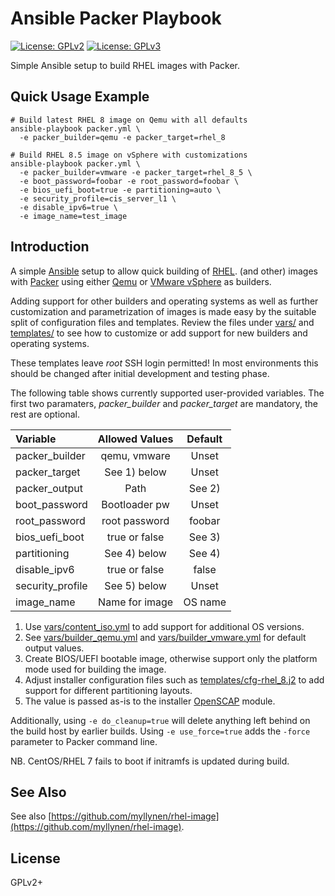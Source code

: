 # Ansible Packer Playbook

[![License: GPLv2](https://img.shields.io/badge/license-GPLv2-brightgreen.svg)](https://www.gnu.org/licenses/old-licenses/gpl-2.0.en.html)
[![License: GPLv3](https://img.shields.io/badge/license-GPLv3-brightgreen.svg)](https://www.gnu.org/licenses/gpl-3.0)

Simple Ansible setup to build RHEL images with Packer.

## Quick Usage Example

```
# Build latest RHEL 8 image on Qemu with all defaults
ansible-playbook packer.yml \
  -e packer_builder=qemu -e packer_target=rhel_8

# Build RHEL 8.5 image on vSphere with customizations
ansible-playbook packer.yml \
  -e packer_builder=vmware -e packer_target=rhel_8_5 \
  -e boot_password=foobar -e root_password=foobar \
  -e bios_uefi_boot=true -e partitioning=auto \
  -e security_profile=cis_server_l1 \
  -e disable_ipv6=true \
  -e image_name=test_image
```

## Introduction

A simple [Ansible](https://www.ansible.com/) setup to allow quick
building of
[RHEL](https://www.redhat.com/en/technologies/linux-platforms/enterprise-linux).
(and other) images with [Packer](https://www.packer.io/) using either
[Qemu](https://www.packer.io/docs/builders/qemu) or
[VMware vSphere](https://www.packer.io/docs/builders/vsphere/vsphere-iso)
as builders.

Adding support for other builders and operating systems as well as
further customization and parametrization of images is made easy by the
suitable split of configuration files and templates. Review the files
under [vars/](vars/) and [templates/](templates/) to see how to
customize or add support for new builders and operating systems.

These templates leave _root_ SSH login permitted! In most environments
this should be changed after initial development and testing phase.

The following table shows currently supported user-provided variables.
The first two paramaters, _packer\_builder_ and _packer\_target_ are
mandatory, the rest are optional.

| Variable         |  Allowed Values  |  Default  |
|:-----------------|:----------------:|:---------:|
| packer_builder   |  qemu, vmware    |   Unset   |
| packer_target    |  See 1) below    |   Unset   |
| packer_output    |      Path        |   See 2)  |
| boot_password    |  Bootloader pw   |   Unset   |
| root_password    |  root password   |   foobar  |
| bios_uefi\_boot  |  true or false   |   See 3)  |
| partitioning     |  See 4) below    |   See 4)  |
| disable_ipv6     |  true or false   |   false   |
| security_profile |  See 5) below    |   Unset   |
| image_name       |  Name for image  |  OS name  |

1. Use [vars/content_iso.yml](vars/content_iso.yml) to add support
   for additional OS versions.
2. See [vars/builder_qemu.yml](vars/builder_qemu.yml) and
   [vars/builder_vmware.yml](vars/builder_vmware.yml) for default
   output values.
3. Create BIOS/UEFI bootable image, otherwise support only the
   platform mode used for building the image.
4. Adjust installer configuration files such as
   [templates/cfg-rhel_8.j2](templates/cfg-rhel_8.j2)
   to add support for different partitioning layouts.
5. The value is passed as-is to the installer
   [OpenSCAP](https://www.open-scap.org/) module.

Additionally, using `-e do_cleanup=true` will delete anything left
behind on the build host by earlier builds. Using `-e use_force=true`
adds the `-force` parameter to Packer command line.

NB. CentOS/RHEL 7 fails to boot if initramfs is updated during build.

## See Also

See also
[https://github.com/myllynen/rhel-image](https://github.com/myllynen/rhel-image).

## License

GPLv2+
